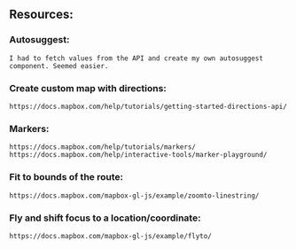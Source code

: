 Resources:
----------------
### Autosuggest:
    I had to fetch values from the API and create my own autosuggest component. Seemed easier.

### Create custom map with directions:
    https://docs.mapbox.com/help/tutorials/getting-started-directions-api/ 

### Markers:
    https://docs.mapbox.com/help/tutorials/markers/
    https://docs.mapbox.com/help/interactive-tools/marker-playground/

### Fit to bounds of the route:
    https://docs.mapbox.com/mapbox-gl-js/example/zoomto-linestring/

### Fly and shift focus to a location/coordinate:
    https://docs.mapbox.com/mapbox-gl-js/example/flyto/
